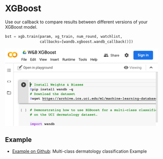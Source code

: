 # XGBoost

Use our callback to compare results between different versions of your XGBoost model.

```python
bst = xgb.train(param, xg_train, num_round, watchlist,
                callbacks=[wandb.xgboost.wandb_callback()])
```

![](../../../.gitbook/assets/image%20%2812%29.png)

## Example

* [Example on Github](https://github.com/wandb/examples/blob/master/xgboost-dermatology/train.py): Multi-class dermatology classification Example

